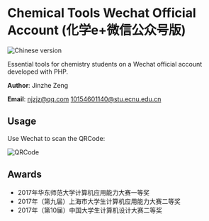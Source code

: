 # Chemical Tools Wechat Official Account (化学e+微信公众号版)
![Chinese version](https://jaywcjlove.github.io/sb/lang/chinese.svg)

Essential tools for chemistry students on a Wechat official account developed with PHP.

**Author**: Jinzhe Zeng

**Email**: njzjz@qq.com 10154601140@stu.ecnu.edu.cn

## Usage
Use Wechat to scan the QRCode:

![QRCode](https://i.loli.net/2018/07/06/5b3f4bda1019b.png)

## Awards
* 2017年华东师范大学计算机应用能力大赛一等奖
* 2017年（第九届）上海市大学生计算机应用能力大赛二等奖
* 2017年（第10届）中国大学生计算机设计大赛二等奖